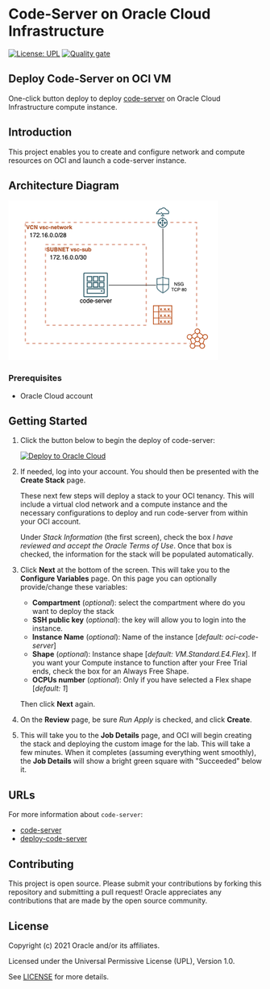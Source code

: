 # Code-Server on Oracle Cloud Infrastructure 

[![License: UPL](https://img.shields.io/badge/license-UPL-green)](https://img.shields.io/badge/license-UPL-green) [![Quality gate](https://sonarcloud.io/api/project_badges/quality_gate?project=oracle-devrel_terraform-oci-code-server)](https://sonarcloud.io/dashboard?id=oracle-devrel_terraform-oci-code-server)

## Deploy Code-Server on OCI VM 

One-click button deploy to deploy [code-server](https://github.com/cdr/code-server) on Oracle Cloud Infrastructure compute instance.

## Introduction
This project enables you to create and configure network and compute resources on OCI and launch a code-server instance.

## Architecture Diagram

![code-server deployment architecture diagram](docs/images/tf-code-server.png)

### Prerequisites
- Oracle Cloud account

## Getting Started

1. Click the button below to begin the deploy of code-server:
    
    <a href="https://cloud.oracle.com/resourcemanager/stacks/create?region=home&zipUrl=https://github.com/oracle-devrel/terraform-oci-code-server/releases/latest/download/oci-deploy-code-server-latest.zip" target="_blank"><img src="https://oci-resourcemanager-plugin.plugins.oci.oraclecloud.com/latest/deploy-to-oracle-cloud.svg" alt="Deploy to Oracle Cloud"/></a>

2. If needed, log into your account. You should then be presented with the **Create Stack** page. 
    
    These next few steps will deploy a stack to your OCI tenancy. This will include a virtual clod network and a compute instance and the necessary configurations to deploy and run code-server from within your OCI account.

    Under *Stack Information* (the first screen), check the box *I have reviewed and accept the Oracle Terms of Use*. Once that box is checked, the information for the stack will be populated automatically.
    
3. Click **Next** at the bottom of the screen. This will take you to the **Configure Variables** page. On this page you can optionally provide/change these variables: 
    - **Compartment** (_optional_): select the compartment where do you want to deploy the stack
    - **SSH public key** (_optional_): the key will allow you to login into the instance. 
    - **Instance Name** (_optional_): Name of the instance [_default: oci-code-server_]
    - **Shape** (_optional_): Instance shape [_default: VM.Standard.E4.Flex_]. If you want your Compute instance to function after your Free Trial ends, check the box for an Always Free Shape. 
    - **OCPUs number** (_optional_): Only if you have selected a Flex shape [_default: 1_]
        
    Then click **Next** again.

4. On the **Review** page, be sure *Run Apply* is checked, and click **Create**.

5. This will take you to the **Job Details** page, and OCI will begin creating the stack and deploying the custom image for the lab. This will take a few minutes. When it completes (assuming everything went smoothly), the **Job Details** will show a bright green square with "Succeeded" below it.
    

## URLs
For more information about `code-server`: 
* [code-server](https://github.com/coder/code-server)
* [deploy-code-server](https://github.com/coder/deploy-code-server)

## Contributing
This project is open source.  Please submit your contributions by forking this repository and submitting a pull request!  Oracle appreciates any contributions that are made by the open source community.

## License
Copyright (c) 2021 Oracle and/or its affiliates.

Licensed under the Universal Permissive License (UPL), Version 1.0.

See [LICENSE](LICENSE) for more details.
